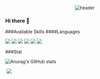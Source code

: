 


<div align="center">
  
  ![header](https://capsule-render.vercel.app/api?type=rounded&color=random&text=Hello!%20Hi!)

</div>

### Hi there 👋


<!--
**Hee-Soo/Hee-Soo** is a ✨ _special_ ✨ repository because its `README.md` (this file) appears on your GitHub profile.

Here are some ideas to get you started:

- 🔭 I’m currently working on ...
- 🌱 I’m currently learning ...
- 👯 I’m looking to collaborate on ...
- 🤔 I’m looking for help with ...
- 💬 Ask me about ...
- 📫 How to reach me: ...
- 😄 Pronouns: ...
- ⚡ Fun fact: ...
-->

<div align=center>
	

	
  </div>

###Available Skills
####Languages
<div>
<img src="https://img.shields.io/badge/Java-007396?style=flat-square&logo=java&logoColor=white">
<img src="https://img.shields.io/badge/Oracle-F80000?style=for-the-badge&logo=Oracle&logoColor=white">
<img src="https://img.shields.io/badge/Eclipse-2C2255?style=for-the-badge&logo=Eclipse%20IDE&logoColor=white">
<img src="https://img.shields.io/badge/github-181717?style=for-the-badge&logo=github&logoColor=white">
<img src="https://img.shields.io/badge/aws-232F3E?style=for-the-badge&logo=aws&logoColor=white">
<img src="https://img.shields.io/badge/JavaScript-F7DF1E?style=flat-square&logo=JavaScript&logoColor=white">
</div>



###Stat

![Anurag's GitHub stats](https://github-readme-stats.vercel.app/api?username=Hee-Soo&show_icons=true&theme=gotham)

<img scr="http://mazassumnida.wtf/api/v1/generate_badge?boj={Hee-Soo}">
<img src="https://github-readme-stats.vercel.app/api/top-langs/?username={Hee-soo}&layout=compact">






